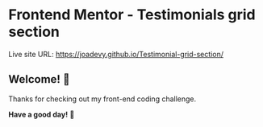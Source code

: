 # Frontend Mentor - Testimonials grid section

Live site URL: https://joadevy.github.io/Testimonial-grid-section/

## Welcome! 👋

Thanks for checking out my front-end coding challenge.

**Have a good day!** 🚀

